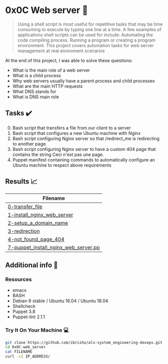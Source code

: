 # 0x0C Web server :wrench:

> Using a shell script is most useful for repetitive tasks that may be time consuming to execute by typing one line at a time. A few examples of applications shell scripts can be used for include: Automating the code compiling process. Running a program or creating a program environment. This project covers automation tasks for web server management at real enviroment scenarios

At the end of this project, I was able to solve these questions:

* What is the main role of a web server
* What is a child process
* Why web servers usually have a parent process and child processes
* What are the main HTTP requests
* What DNS stands for
* What is DNS main role


## Tasks :heavy_check_mark:

0. Bash script that transfers a file from our client to a server
1. Bash script that configures a new Ubuntu machine with Nginx
2. Bash script configuring Nginx server so that /redirect_me is redirecting to another page.
3. Bash script configuring Nginx server to have a custom 404 page that contains the string Ceci n'est pas une page.
4. Puppet manifest containing commands to automatically configure an Ubuntu machine to respect above requirements


## Results :chart_with_upwards_trend:

| Filename |
| ------ |
| [0-transfer_file](https://github.com/ibrisho/alx-system_engineering-devops/blob/master/0x0C-web_server/0-transfer_file)|
| [1-install_nginx_web_server](https://github.com/ibrisho/alx-system_engineering-devops/blob/master/0x0C-web_server/1-install_nginx_web_server)|
| [2-setup_a_domain_name](https://github.com/ibrisho/alx-system_engineering-devops/blob/master/0x0C-web_server/2-setup_a_domain_name)|
| [3-redirection](https://github.com/ibrisho/alx-system_engineering-devops/blob/master/0x0C-web_server/3-redirection)|
| [4-not_found_page_404](https://github.com/ibrisho/alx-system_engineering-devops/blob/master/0x0C-web_server/4-not_found_page_404)|
| [7-puppet_install_nginx_web_server.pp](https://github.com/ibrisho/alx-system_engineering-devops/blob/master/0x0C-web_server/7-puppet_install_nginx_web_server.pp)|


## Additional info :construction:
### Resources

- emacs
- BASH
- Debian 9 stable / Ubuntu 16.04 / Ubuntu 18.04 
- Shellcheck
- Puppet 3.8
- Puppet-lint 2.1.1

### Try It On Your Machine :computer:
```bash
git clone https://github.com/ibrisho/alx-system_engineering-devops.git
cd 0x0C-web_server
cat FILENAME
curl -sI IP_ADDRESS/
```
